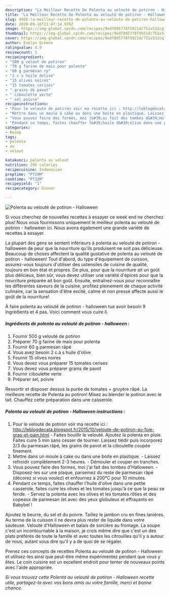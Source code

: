 ```yaml
---
description: "La Meilleur Recette De Polenta au velouté de potiron - Halloween"
title: "La Meilleur Recette De Polenta au velouté de potiron - Halloween"
slug: 4926-la-meilleur-recette-de-polenta-au-veloute-de-potiron-halloween
date: 2020-09-16T21:47:14.976Z
image: https://img-global.cpcdn.com/recipes/9edf895778f5921d/751x532cq70/polenta-au-veloute-de-potiron-halloween-photo-principale-de-la-recette.jpg
thumbnail: https://img-global.cpcdn.com/recipes/9edf895778f5921d/751x532cq70/polenta-au-veloute-de-potiron-halloween-photo-principale-de-la-recette.jpg
cover: https://img-global.cpcdn.com/recipes/9edf895778f5921d/751x532cq70/polenta-au-veloute-de-potiron-halloween-photo-principale-de-la-recette.jpg
author: Evelyn Greene
ratingvalue: 4.9
reviewcount: 3
recipeingredient:
- "500 g velout de potiron"
- "70 g farine de mais pour polenta"
- "60 g parmesan rp"
- "2 c s huile dolive"
- "15 olives noires"
- "15 tomates cerises"
- " grains de pavot"
- " ciboulette verte"
- " sel poivre"
recipeinstructions:
- "Pour le velouté de potiron voir ma recette ici : http://leblogdecata.blogspot.fr/2015/10/veloute-de-potiron-au-foie-gras-et-pain.html Faites bouillir le velouté. Ajoutez la polenta en pluie. Faites cuire 5 min sans cesser de tourner. Laissez tiédir puis incorporez 2/3 du parmesan râpé, les grains de pavot et la ciboulette coupée finement."
- "Mettre dans un moule à cake ou dans une boite en plastique. Laissez refroidir complètement 2-3 heures. Démouler et couper en tranches."
- "Vous pouvez faire des formes, moi j&#39;ai fait des tombes d&#39;Halloween. Disposez-les sur une plaque, parsemez du reste de parmesan râpé (décorez si vous voulez) et enfournez à 200°C pour 10 minutes."
- "Pendant ce temps, faites chauffer l&#39;huile d&#39;olive dans une petite casserole, faites cuire les olives et les tomates jusqu&#39;à ce que la peau se fende.  Servez la polenta avec les olives et les tomates rôties et des copeaux de parmesan (et avec des yeux globuleux et effrayants en Babybel !"
categories:
- Resep
tags:
- polenta
- au
- velout

katakunci: polenta au velout 
nutrition: 295 calories
recipecuisine: Indonesian
preptime: "PT29M"
cooktime: "PT32M"
recipeyield: "1"
recipecategory: Dinner

---
```



![Polenta au velouté de potiron - Halloween](https://img-global.cpcdn.com/recipes/9edf895778f5921d/751x532cq70/polenta-au-veloute-de-potiron-halloween-photo-principale-de-la-recette.jpg)

Si vous cherchez de nouvelles recettes à essayer ce week end ne cherchez plus! Nous vous fournissons uniquement le meilleur polenta au velouté de potiron - halloween ici. Nous avons également une grande variété de recettes à essayer.

La plupart des gens se sentent inférieurs à polenta au velouté de potiron - halloween de peur que la nourriture qu'ils produisent ne soit pas délicieuse. Beaucoup de choses affectent la qualité gustative de polenta au velouté de potiron - halloween! Tout d'abord, du type d'équipement de cuisson, assurez-vous toujours d'utiliser des ustensiles de cuisine de qualité, toujours en bon état et propres. De plus, pour que la nourriture ait un goût plus délicieux, bien sûr, vous devez utiliser une variété d'épices pour que la nourriture préparée ait bon goût. Ensuite, entraînez-vous pour reconnaître les différentes saveurs de la cuisine, profitez pleinement de chaque activité culinaire, car la sensation d'être excité, calme et non pressé affecte aussi le goût de la nourriture!

<!--inarticleads1-->

À faire polenta au velouté de potiron - halloween tue avoir besoin 9 Ingrédients et 4 pas. Voici comment vous cuire il.

##### Ingrédients de polenta au velouté de potiron - halloween :

1. Fournir 500 g velouté de potiron
1. Préparer 70 g farine de mais pour polenta
1. Fournir 60 g parmesan râpé
1. Vous avez besoin 2 c.à s huile d&#39;olive
1. Fournir 15 olives noires
1. Vous devez vous préparer 15 tomates cerises
1. Vous devez vous préparer  grains de pavot
1. Fournir  ciboulette verte
1. Préparer  sel, poivre


Ressortir et disposer dessus la purée de tomates + gruyère râpé. La meilleure recette de Polenta au potiron! Mixez au blender le potiron avec le lait. Chauffez cette préparation dans une casserole. 

<!--inarticleads2-->

##### Polenta au velouté de potiron - Halloween instructions :

1. Pour le velouté de potiron voir ma recette ici : http://leblogdecata.blogspot.fr/2015/10/veloute-de-potiron-au-foie-gras-et-pain.html - Faites bouillir le velouté. Ajoutez la polenta en pluie. Faites cuire 5 min sans cesser de tourner. Laissez tiédir puis incorporez 2/3 du parmesan râpé, les grains de pavot et la ciboulette coupée finement.
1. Mettre dans un moule à cake ou dans une boite en plastique. - Laissez refroidir complètement 2-3 heures. - Démouler et couper en tranches.
1. Vous pouvez faire des formes, moi j&#39;ai fait des tombes d&#39;Halloween. - Disposez-les sur une plaque, parsemez du reste de parmesan râpé (décorez si vous voulez) et enfournez à 200°C pour 10 minutes.
1. Pendant ce temps, faites chauffer l&#39;huile d&#39;olive dans une petite casserole, faites cuire les olives et les tomates jusqu&#39;à ce que la peau se fende.  - Servez la polenta avec les olives et les tomates rôties et des copeaux de parmesan (et avec des yeux globuleux et effrayants en Babybel !


Ajoutez le beurre, du sel et du poivre. Taillez le jambon cru en fines lanières. Au terme de la cuisson il ne devra plus rester de liquide dans votre sauteuse. Velouté d&#39;Halloween et balais de sorcière au fromage. La soupe c&#39;est un incontournable à la maison, je crois même dire que c&#39;est un des plats préférés de toute la famille et avec toutes les citrouilles qu&#39;il y a autour de nous, autant vous dire qu&#39;il y a de quoi de se régaler. 

<!--inarticleads1-->

<p>
Prenez ces concepts de recettes Polenta au velouté de potiron - Halloween et utilisez-les ainsi que peut-être même expérimentez pendant que vous y êtes. Le coin cuisine est un excellent endroit pour tenter de nouveaux points avec l'aide appropriée.
</p>

<p>
<i>Si vous trouvez cette Polenta au velouté de potiron - Halloween recette utile, partagez-la avec vos bons amis ou votre famille, merci et bonne chance.</i>
</p>
